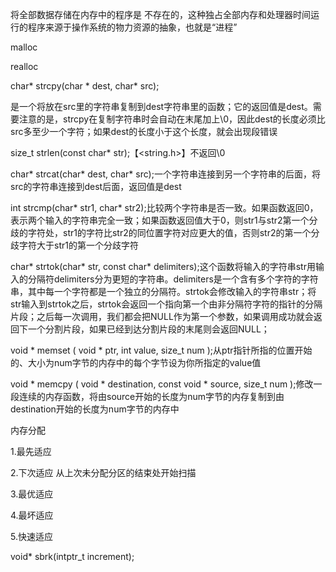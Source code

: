 将全部数据存储在内存中的程序是 不存在的，这种独占全部内存和处理器时间运行的程序来源于操作系统的物力资源的抽象，也就是“进程”

malloc

realloc

char* strcpy(char * dest, char* src);

是一个将放在src里的字符串复制到dest字符串里的函数；它的返回值是dest。需要注意的是，strcpy在复制字符串时会自动在末尾加上\0，因此dest的长度必须比src多至少一个字符；如果dest的长度小于这个长度，就会出现段错误

size_t strlen(const char* str);【<string.h>】不返回\0

char* strcat(char* dest, char* src);一个字符串连接到另一个字符串的后面，将src的字符串连接到dest后面，返回值是dest

int strcmp(char* str1, char* str2);比较两个字符串是否一致。如果函数返回0，表示两个输入的字符串完全一致；如果函数返回值大于0，则str1与str2第一个分歧的字符处，str1的字符比str2的同位置字符对应更大的值，否则str2的第一个分歧字符大于str1的第一个分歧字符

char* strtok(char* str, const char* delimiters);这个函数将输入的字符串str用输入的分隔符delimiters分为更短的字符串。delimiters是一个含有多个字符的字符串，其中每一个字符都是一个独立的分隔符。strtok会修改输入的字符串str；将str输入到strtok之后，strtok会返回一个指向第一个由非分隔符字符的指针的分隔片段；之后每一次调用，我们都会把NULL作为第一个参数，如果调用成功就会返回下一个分割片段，如果已经到达分割片段的末尾则会返回NULL；

void * memset ( void * ptr, int value, size_t num );从ptr指针所指的位置开始的、大小为num字节的内存中的每个字节设为你所指定的value值

void * memcpy ( void * destination, const void * source, size_t num );修改一段连续的内存函数，将由source开始的长度为num字节的内存复制到由destination开始的长度为num字节的内存中





内存分配

1.最先适应

2.下次适应 从上次未分配分区的结束处开始扫描

3.最优适应

4.最坏适应

5.快速适应



void* sbrk(intptr_t increment);

